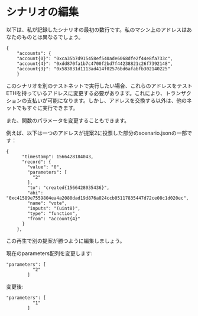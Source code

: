 # シナリオの編集

以下は、私が記録したシナリオの最初の数行です。私のマシン上のアドレスはあなたのものとは異なるでしょう。


```
{
    "accounts": {
    "account{0}": "0xca35b7d915458ef540ade6068dfe2f44e8fa733c",
    "account{4}": "0xdd870fa1b7c4700f2bd7f44238821c26f7392148",
    "account{3}": "0x583031d1113ad414f02576bd6afabfb302140225"
    }
```

このシナリオを別のテストネットで実行したい場合、これらのアドレスをテストETHを持っているアドレスに変更する必要があります。これにより、トランザクションの支払いが可能になります。しかし、アドレスを交換する以外は、他のネットでもすぐに実行できます。

また、関数のパラメータを変更することもできます。

例えば、以下は一つのアドレスが提案2に投票した部分のscenario.jsonの一部です：


```
{
      "timestamp": 1566428184043,
      "record": {
        "value": "0",
        "parameters": [
          "2"
        ],
        "to": "created{1566428035436}",
        "abi": "0xc41589e7559804ea4a2080dad19d876a024ccb05117835447d72ce08c1d020ec",
        "name": "vote",
        "inputs": "(uint8)",
        "type": "function",
        "from": "account{4}"
      }
    },
```

この再生で別の提案が勝つように編集しましょう。

現在のparameters配列を変更します:
```
"parameters": [
          "2"
        ]
```
変更後:

```
"parameters": [
          "1"
        ]
```
